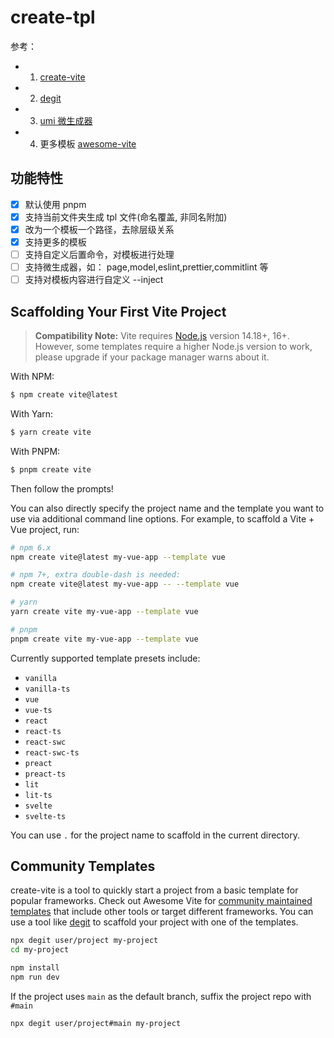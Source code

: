 # create-tpl

参考：

- 1. [create-vite](https://github.com/vitejs/vite/tree/main/packages/create-vite)
- 2. [degit](https://github.com/Rich-Harris/degit)
- 3. [umi 微生成器](https://umijs.org/docs/guides/generator)
- 4. 更多模板 [awesome-vite](https://github.com/vitejs/awesome-vite)

## 功能特性

- [x] 默认使用 pnpm
- [x] 支持当前文件夹生成 tpl 文件(命名覆盖, 非同名附加)
- [x] 改为一个模板一个路径，去除层级关系
- [x] 支持更多的模板
- [ ] 支持自定义后置命令，对模板进行处理
- [ ] 支持微生成器，如： page,model,eslint,prettier,commitlint 等
- [ ] 支持对模板内容进行自定义 --inject

## Scaffolding Your First Vite Project

> **Compatibility Note:**
> Vite requires [Node.js](https://nodejs.org/en/) version 14.18+, 16+. However, some templates require a higher Node.js version to work, please upgrade if your package manager warns about it.

With NPM:

```bash
$ npm create vite@latest
```

With Yarn:

```bash
$ yarn create vite
```

With PNPM:

```bash
$ pnpm create vite
```

Then follow the prompts!

You can also directly specify the project name and the template you want to use via additional command line options. For example, to scaffold a Vite + Vue project, run:

```bash
# npm 6.x
npm create vite@latest my-vue-app --template vue

# npm 7+, extra double-dash is needed:
npm create vite@latest my-vue-app -- --template vue

# yarn
yarn create vite my-vue-app --template vue

# pnpm
pnpm create vite my-vue-app --template vue
```

Currently supported template presets include:

- `vanilla`
- `vanilla-ts`
- `vue`
- `vue-ts`
- `react`
- `react-ts`
- `react-swc`
- `react-swc-ts`
- `preact`
- `preact-ts`
- `lit`
- `lit-ts`
- `svelte`
- `svelte-ts`

You can use `.` for the project name to scaffold in the current directory.

## Community Templates

create-vite is a tool to quickly start a project from a basic template for popular frameworks. Check out Awesome Vite for [community maintained templates](https://github.com/vitejs/awesome-vite#templates) that include other tools or target different frameworks. You can use a tool like [degit](https://github.com/Rich-Harris/degit) to scaffold your project with one of the templates.

```bash
npx degit user/project my-project
cd my-project

npm install
npm run dev
```

If the project uses `main` as the default branch, suffix the project repo with `#main`

```bash
npx degit user/project#main my-project
```
